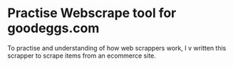 # Practise Webscrape tool for goodeggs.com

To practise and understanding of how web scrappers work, I v written this scrapper to scrape items from an ecommerce site.
